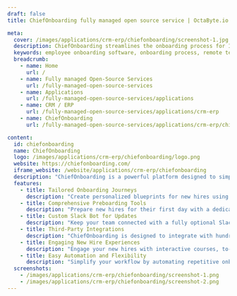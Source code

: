```yaml
---
draft: false
title: ChiefOnboarding fully managed open source service | OctaByte.io

meta:
  cover: /images/applications/crm-erp/chiefonboarding/screenshot-1.jpg
  description: ChiefOnboarding streamlines the onboarding process for IT, HR, managers, and new hires, ensuring a seamless and structured experience tailored to your team’s needs.
  keywords: employee onboarding software, onboarding process, remote team onboarding, structured onboarding, onboarding platform, HR automation, preboarding tools, Slack integration onboarding, custom onboarding solutions, ChiefOnboarding features
  breadcrumb:
    - name: Home
      url: /
    - name: Fully managed Open-Source Services
      url: /fully-managed-open-source-services
    - name: Applications
      url: /fully-managed-open-source-services/applications
    - name: CRM / ERP
      url: /fully-managed-open-source-services/applications/crm-erp
    - name: ChiefOnboarding
      url: /fully-managed-open-source-services/applications/crm-erp/chiefonboarding

content:
  id: chiefonboarding
  name: ChiefOnboarding
  logo: /images/applications/crm-erp/chiefonboarding/logo.png
  website: https://chiefonboarding.com/
  iframe_website: /website/applications/crm-erp/chiefonboarding
  description: "ChiefOnboarding is a powerful platform designed to simplify and structure the often chaotic onboarding process for your employees. Whether your team is remote or in-office, ChiefOnboarding ensures that every step is clear, organized, and efficient. With customizable blueprints, a preboarding module, integrations with third-party tools, and even a Slack bot, you can create an engaging and personalized onboarding journey. From HR tasks to manager collaboration and new hire engagement, ChiefOnboarding empowers your organization to set up a smooth onboarding experience. Say goodbye to manual processes and hello to a streamlined, automated, and enjoyable onboarding process."
  features:
    - title: Tailored Onboarding Journeys
      description: "Create personalized blueprints for new hires using a simple drag-and-drop interface. Automate tasks based on specific timelines or completion of previous to-dos, eliminating confusion and ensuring a smooth experience."
    - title: Comprehensive Preboarding Tools
      description: "Prepare new hires for their first day with a dedicated preboarding module. Assign to-dos, provide access to resources and courses, and reward progress with badges."
    - title: Custom Slack Bot for Updates
      description: "Keep your team connected with a fully optional Slack bot that provides timely updates to new hires. Alternatively, use the robust dashboard for standalone functionality."
    - title: Third-Party Integrations
      description: "ChiefOnboarding is designed to integrate with hundreds of third-party software products. You can also add custom webhooks or set up tailored integrations with your preferred tools."
    - title: Engaging New Hire Experiences
      description: "Engage your new hires with interactive courses, to-do items, and custom messages. Celebrate their progress with badges and rewards to make onboarding enjoyable."
    - title: Easy Automation and Flexibility
      description: "Simplify your workflow by automating repetitive onboarding tasks and adapting the process to meet the unique needs of each role or team."
  screenshots:
    - /images/applications/crm-erp/chiefonboarding/screenshot-1.png
    - /images/applications/crm-erp/chiefonboarding/screenshot-2.png
---
```

